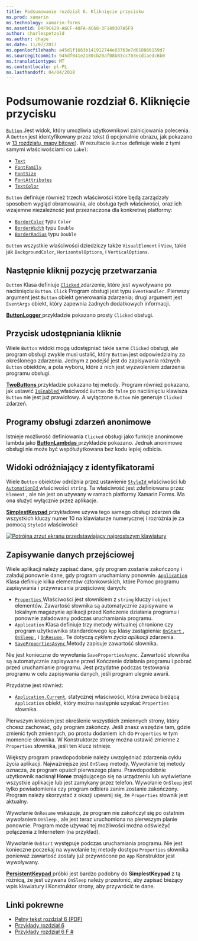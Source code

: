 ```yaml
---
title: Podsumowanie rozdział 6. Kliknięcie przycisku
ms.prod: xamarin
ms.technology: xamarin-forms
ms.assetid: D4F9C429-A6CF-40FA-AC68-3F149307A5F9
author: charlespetzold
ms.author: chape
ms.date: 11/07/2017
ms.openlocfilehash: a45d1f1663b141912744e83763e7d618866159d7
ms.sourcegitcommit: 945df041e2180cb20af08b83cc703ecd1aedc6b0
ms.translationtype: MT
ms.contentlocale: pl-PL
ms.lasthandoff: 04/04/2018
---
```

# <a name="summary-of-chapter-6-button-clicks"></a>Podsumowanie rozdział 6. Kliknięcie przycisku

[ `Button` ](https://developer.xamarin.com/api/type/Xamarin.Forms.Button/) Jest widok, który umożliwia użytkownikowi zainicjowania polecenia. A `Button` jest identyfikowany przez tekst (i opcjonalnie obrazu, jak pokazano w [13 rozdziału, mapy bitowe](chapter13.md)). W rezultacie `Button` definiuje wiele z tymi samymi właściwościami co `Label`:

- [`Text`](https://developer.xamarin.com/api/property/Xamarin.Forms.Button.Text/)
- [`FontFamily`](https://developer.xamarin.com/api/property/Xamarin.Forms.Button.FontFamily/)
- [`FontSize`](https://developer.xamarin.com/api/property/Xamarin.Forms.Button.FontSize/)
- [`FontAttributes`](https://developer.xamarin.com/api/property/Xamarin.Forms.Button.FontAttributes/)
- [`TextColor`](https://developer.xamarin.com/api/property/Xamarin.Forms.Button.TextColor/)

`Button` definiuje również trzech właściwości które będą zarządzały sposobem wygląd obramowania, ale obsługa tych właściwości, oraz ich wzajemne niezależność jest przeznaczona dla konkretnej platformy:

- [`BorderColor`](https://developer.xamarin.com/api/property/Xamarin.Forms.Button.BorderColor/) typu `Color`
- [`BorderWidth`](https://developer.xamarin.com/api/property/Xamarin.Forms.Button.BorderWidth/) typu `Double`
- [`BorderRadius`](https://developer.xamarin.com/api/property/Xamarin.Forms.Button.BorderRadius/) typu `Double`

`Button` wszystkie właściwości dziedziczy także `VisualElement` i `View`, takie jak `BackgroundColor`, `HorizontalOptions`, i `VerticalOptions`.

## <a name="processing-the-click"></a>Następnie kliknij pozycję przetwarzania

`Button` Klasa definiuje [ `Clicked` ](https://developer.xamarin.com/api/event/Xamarin.Forms.Button.Clicked/) zdarzenie, które jest wywoływane po naciśnięciu `Button`. `Click` Program obsługi jest typu `EventHandler`. Pierwszy argument jest `Button` obiekt generowania zdarzenia; drugi argument jest `EventArgs` obiekt, który zapewnia żadnych dodatkowych informacji.

[ **ButtonLogger** ](https://github.com/xamarin/xamarin-forms-book-samples/tree/master/Chapter06/ButtonLogger) przykładzie pokazano prosty `Clicked` obsługi.

## <a name="sharing-button-clicks"></a>Przycisk udostępniania kliknie

Wiele `Button` widoki mogą udostępniać takie same `Clicked` obsługi, ale program obsługi zwykle musi ustalić, który `Button` jest odpowiedzialny za określonego zdarzenia. Jednym z podejść jest do zapisywania różnych `Button` obiektów, a pola wyboru, które z nich jest wyzwoleniem zdarzenia programu obsługi.

[ **TwoButtons** ](https://github.com/xamarin/xamarin-forms-book-samples/tree/master/Chapter06/TwoButtons) przykładzie pokazano tej metody. Program również pokazano, jak ustawić [ `IsEnabled` ](https://developer.xamarin.com/api/property/Xamarin.Forms.VisualElement.IsEnabled/) właściwość `Button` do `false` po naciśnięciu klawisza `Button` nie jest już prawidłowy. A wyłączone `Button` nie generuje `Clicked` zdarzeń.

## <a name="anonymous-event-handlers"></a>Programy obsługi zdarzeń anonimowe

Istnieje możliwość definiowania `Clicked` obsługi jako funkcje anonimowe lambda jako [ **ButtonLambdas** ](https://github.com/xamarin/xamarin-forms-book-samples/tree/master/Chapter06/ButtonLambdas) przykładzie pokazano. Jednak anonimowe obsługi nie może być współużytkowana bez kodu lepiej odbicia.

## <a name="distinguishing-views-with-ids"></a>Widoki odróżniający z identyfikatorami

Wiele `Button` obiektów odróżnia przez ustawienie [ `StyleId` ](https://developer.xamarin.com/api/property/Xamarin.Forms.Element.StyleId/) właściwości lub [ `AutomationId` ](https://developer.xamarin.com/api/property/Xamarin.Forms.Element.AutomationId/) właściwości `string`. Ta właściwość jest zdefiniowana przez `Element` , ale nie jest on używany w ramach platformy Xamarin.Forms. Ma ona służyć wyłącznie przez aplikacje.

[ **SimplestKeypad** ](https://github.com/xamarin/xamarin-forms-book-samples/tree/master/Chapter06/SimplestKeypad) przykładowe używa tego samego obsługi zdarzeń dla wszystkich kluczy numer 10 na klawiaturze numerycznej i rozróżnia je za pomocą `StyleId` właściwości:

[![Potrójna zrzut ekranu przedstawiający najprostszym klawiatury](images/ch06fg04-small.png "Kalkulator")](images/ch06fg04-large.png#lightbox "Kalkulator")

## <a name="saving-transient-data"></a>Zapisywanie danych przejściowej

Wiele aplikacji należy zapisać dane, gdy program zostanie zakończony i załaduj ponownie dane, gdy program uruchamiany ponownie. [ `Application` ](https://developer.xamarin.com/api/type/Xamarin.Forms.Application/) Klasa definiuje kilka elementów członkowskich, które Pomoc programu zapisywania i przywracania przejściowej danych:

- [ `Properties` ](https://developer.xamarin.com/api/property/Xamarin.Forms.Application.Properties/) Właściwości jest słownikiem z `string` kluczy i `object` elementów. Zawartość słownika są automatycznie zapisywane w lokalnym magazynie aplikacji przed Kończenie działania programu i ponownie załadowany podczas uruchamiania programu.
- `Application` Klasa definiuje trzy metody wirtualnej chronione czy program użytkownika standardowego `App` klasy zastąpienia: [ `OnStart` ](https://developer.xamarin.com/api/member/Xamarin.Forms.Application.OnStart()/), [ `OnSleep` ](https://developer.xamarin.com/api/member/Xamarin.Forms.Application.OnSleep()/), i [ `OnResume` ](https://developer.xamarin.com/api/member/Xamarin.Forms.Application.OnResume()/). Te dotyczą *cyklem życia aplikacji* zdarzenia.
- [ `SavePropertiesAsync` ](https://developer.xamarin.com/api/member/Xamarin.Forms.Application.SavePropertiesAsync()/) Metody zapisuje zawartość słownika.

Nie jest konieczne do wywołania `SavePropertiesAsync`. Zawartość słownika są automatycznie zapisywane przed Kończenie działania programu i pobrać przed uruchamianie programu. Jest przydatne podczas testowania programu w celu zapisywania danych, jeśli program ulegnie awarii.

Przydatne jest również:

- [`Application.Current`](https://developer.xamarin.com/api/property/Xamarin.Forms.Application.Current/), statycznej właściwości, która zwraca bieżącą `Application` obiekt, który można następnie uzyskać `Properties` słownika.

Pierwszym krokiem jest określenie wszystkich zmiennych strony, który chcesz zachować, gdy program zakończy. Jeśli znasz wszędzie tam, gdzie zmienić tych zmiennych, po prostu dodaniem ich do `Properties` w tym momencie słownika. W Konstruktorze strony można ustawić zmienne z `Properties` słownika, jeśli ten klucz istnieje.

Większy program prawdopodobnie należy uwzględniać zdarzenia cyklu życia aplikacji. Najważniejsze jest `OnSleep` metody. Wywołanie tej metody oznacza, że program opuścił pierwszego planu. Prawdopodobnie użytkownik nacisnął **Home** znajdującego się na urządzeniu lub wyświetlane wszystkie aplikacje lub jest zamykany przez telefon. Wywołanie `OnSleep` jest tylko powiadomienia czy program odbiera zanim zostanie zakończony. Program należy skorzystać z okazji upewnij się, że `Properties` słownik jest aktualny.

Wywołanie `OnResume` wskazuje, że program nie zakończył się po ostatnim wywołaniem `OnSleep` , ale jest teraz uruchomiona na pierwszym planie ponownie. Program może używać tej możliwości można odświeżyć połączenia z Internetem (na przykład).

Wywołanie `OnStart` występuje podczas uruchamiania programu. Nie jest konieczne poczekaj na wywołanie tej metody dostępu `Properties` słownika ponieważ zawartość zostały już przywrócone po `App` Konstruktor jest wywoływany.

[ **PersistentKeypad** ](https://github.com/xamarin/xamarin-forms-book-samples/tree/master/Chapter06/PersistentKeypad) próbki jest bardzo podobny do **SimplestKeypad** z tą różnicą, że jest używana `OnSleep` należy przesłonić, aby zapisać bieżący wpis klawiatury i Konstruktor strony, aby przywrócić te dane.



## <a name="related-links"></a>Linki pokrewne

- [Pełny tekst rozdział 6 (PDF)](https://download.xamarin.com/developer/xamarin-forms-book/XamarinFormsBook-Ch06-Apr2016.pdf)
- [Przykłady rozdział 6](https://github.com/xamarin/xamarin-forms-book-samples/tree/master/Chapter06)
- [Przykłady rozdział 6 F #](https://github.com/xamarin/xamarin-forms-book-samples/tree/master/Chapter06/FS)
